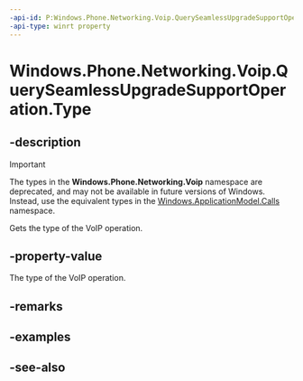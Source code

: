 ```yaml
---
-api-id: P:Windows.Phone.Networking.Voip.QuerySeamlessUpgradeSupportOperation.Type
-api-type: winrt property
---
```


<!-- Property syntax
public Windows.Phone.Networking.Voip.VoipOperationType Type { get; }
-->

# Windows.Phone.Networking.Voip.QuerySeamlessUpgradeSupportOperation.Type

## -description

> [!IMPORTANT]
> The types in the **Windows.Phone.Networking.Voip** namespace are deprecated, and may not be available in future versions of Windows. Instead, use the equivalent types in the [Windows.ApplicationModel.Calls](/uwp/api/windows.applicationmodel.calls) namespace.

Gets the type of the VoIP operation.

## -property-value
The type of the VoIP operation.

## -remarks

## -examples

## -see-also
